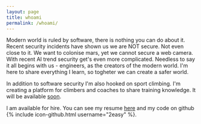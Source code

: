 ```yaml
---
layout: page
title: whoami
permalink: /whoami/
---
```


Modern world is ruled by software, there is nothing you can do about it. Recent security incidents have shown us we are NOT secure. Not even close to it. We want to colonise mars, yet we cannot secure a web camera. With recent AI trend security get's even more complicated. Needless to say it all begins with us - engineers, as the creators of the modern world. I'm here to share everything I learn, so togheter we can create a safer world.

In addition to software security I'm also hooked on sport climbing. I'm creating a platform for climbers and coaches to share training knowledge. It will be available [soon][climbeast].

I am available for hire. You can see my resume [here][resume] and my code on github {% include icon-github.html username="2easy" %}.

[climbeast]: http://climbeast.com
[resume]: /PiotrOlchawa_resume.pdf
